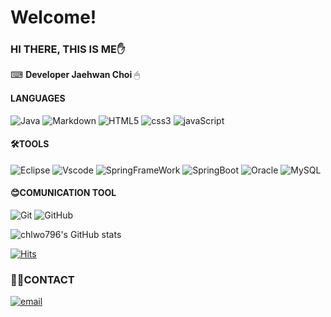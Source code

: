 # Welcome!

### **HI THERE, THIS IS ME✋**

⌨ **Developer Jaehwan Choi** 🖱

#### **LANGUAGES**

![Java](https://img.shields.io/badge/Java-blue?style=flat&logo=&logoColor=white)
![Markdown](https://img.shields.io/badge/Markdown-blue?style=flat&logo=markdown&logoColor=white)
![HTML5](https://img.shields.io/badge/HTML5-blue?style=flat&logo=HTML5&logoColor=white)
![css3](https://img.shields.io/badge/css3-blue?style=flat&logo=css3&logoColor=white)
![javaScript](https://img.shields.io/badge/JavaScript-blue?style=flat&logo=JavaScript&logoColor=white)

#### **🛠TOOLS**

![Eclipse](https://img.shields.io/badge/Eclipse-blueviolet?style=flat&logo=Eclipse&logoColor=white)
![Vscode](https://img.shields.io/badge/Vscode-blue?style=flat&logo=VisualStudioCode&logoColor=white)
![SpringFrameWork](https://img.shields.io/badge/Spring-blue?style=flat&logo=Spring&logoColor=white)
![SpringBoot](https://img.shields.io/badge/SpringBoot-blue?style=flat&logo=SpringBoot&logoColor=white)
![Oracle](https://img.shields.io/badge/Oracle-blue?style=flat&logo=Oracle&logoColor=white)
![MySQL](https://img.shields.io/badge/MySQL-blue?style=flat&logo=MySQL&logoColor=white)

#### **😊COMUNICATION TOOL**

![Git](https://img.shields.io/badge/Git-critical?style=flat&logo=Git&logoColor=white)
![GitHub](https://img.shields.io/badge/GitHub-critical?style=flat&logo=GitHub&logoColor=white)

![chlwo796's GitHub stats](https://github-readme-stats.vercel.app/api?username=chlwo796&show_icons=true&theme=dark&count_private=true)

[![Hits](https://hits.seeyoufarm.com/api/count/incr/badge.svg?url=https%3A%2F%2Fgithub.com%2Fchlwo796%2FStudy.git&count_bg=%23C83D85&title_bg=%23555555&icon=mediafire.svg&icon_color=%23E7E7E7&title=hits&edge_flat=false)](https://hits.seeyoufarm.com)

### **🙋‍♂️CONTACT**

[![email](https://img.shields.io/badge/chlwo796@gmail.com-critical?style=flat-square&logo=Gmail&logoColor=white)](chlwo796@gmail.com)
